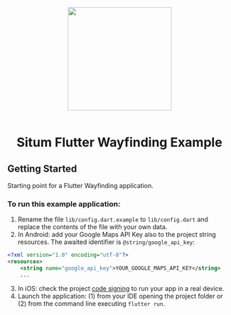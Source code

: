 <p align="center"> <img width="233" src="https://situm.com/wp-content/themes/situm/img/logo-situm.svg" style="margin-bottom:1rem" />
<h1 align="center">Situm Flutter Wayfinding Example</h1>
</p>

## Getting Started

Starting point for a Flutter Wayfinding application.

### To run this example application:

1. Rename the file `lib/config.dart.example` to `lib/config.dart` and replace the contents of the file with your own data.
2. In Android: add your Google Maps API Key also to the project string resources.
   The awaited identifier is `@string/google_api_key`:
```xml
<?xml version="1.0" encoding="utf-8"?>
<resources>
    <string name="google_api_key">YOUR_GOOGLE_MAPS_API_KEY</string>
    ...
```
3. In iOS: check the project [code signing](https://developer.apple.com/support/code-signing/) to run your app in a real device.
4. Launch the application: (1) from your IDE opening the project folder or (2) from the command line executing `flutter run`.
